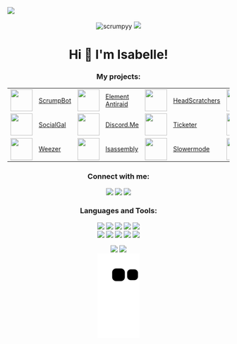 <img draggable="false" src="https://i.imgur.com/5m1wJTH.png"></a>
<p align="center"> 
  <img src="https://komarev.com/ghpvc/?username=scrumpyy&label=Profile%20views&color=5d96f0" alt="scrumpyy"/>
  <a href="https://izzy.institute" target="_blank">
    <img draggable="false" style="width:119xp;height:20xp;" src="https://discord.com/api/guilds/721528373377105970/embed.png">
  </a>
</p>

<h1 align="center">
    Hi 👋 I'm Isabelle!
</h1>

<h3 align="center">My projects:</h3>
<p align="center">
   <table align="center">
      <tr>
          <td><img align="center" src="https://www.lunaphoebe.com/static/images/flagship-project/scrumpbot-icon-256x256.png" height="50" width="50"/></td>
          <td><a href="https://lunaphoebe.com/projects/scrumpbot" target="_blank">ScrumpBot</a></td>
          <td><img align="center" src="https://www.lunaphoebe.com/static/images/flagship-project/element-icon-256x256.png" height="50" width="50"/></td>
          <td><a href="https://lunaphoebe.com/projects/element" target="_blank">Element Antiraid</a></td>
          <td><img align="center" src="https://www.lunaphoebe.com/static/images/flagship-project/headscratchers-icon-256x256.png" height="50" width="50"/></td>
          <td><a href="https://lunaphoebe.com/projects/headscratchers" target="_blank">HeadScratchers</a></td>
          <td><img align="center" src="https://www.lunaphoebe.com/static/images/flagship-project/carbon-icon-256x256.png" height="50" width="50"/></td>
          <td><a href="https://lunaphoebe.com/projects/carbon" target="_blank">Carbon</a></td>
      </tr>
      <tr>
          <td><img align="center" src="https://www.lunaphoebe.com/static/images/flagship-project/socialgal-icon-256x256.png" height="50" width="50"/></td>
          <td><a href="https://lunaphoebe.com/projects/socialgal" target="_blank">SocialGal</a></td>
          <td><img align="center" src="https://www.lunaphoebe.com/static/images/flagship-project/discord-me-icon-256x256.png" height="50" width="50"/></td>
          <td><a href="https://lunaphoebe.com/projects/discord-me" target="_blank">Discord.Me</a></td>
          <td><img align="center" src="https://www.lunaphoebe.com/static/images/flagship-project/ticketer-icon-256x256.png" height="50" width="50"/></td>
          <td><a href="https://lunaphoebe.com/projects/ticketer" target="_blank">Ticketer</a></td>
          <td><img align="center" src="https://www.lunaphoebe.com/static/images/flagship-project/feedback-utils-icon-256x256.png" height="50" width="50"/></td>
          <td><a href="https://lunaphoebe.com/projects/feedback-utils" target="_blank">Feedback Utils</a></td>
      </tr>
      <tr>
          <td><img align="center" src="https://i.imgur.com/veAyp5O.png" height="50" width="50"/></td>
          <td><a href="https://git.uwu.gal/weezer-discord-bot" target="_blank">Weezer</a></td>
          <td><img align="center" src="https://i.imgur.com/hn5Ntro.png" height="50" width="50"/></td>
          <td><a href="https://github.com/Isabe1le/Isassembly" target="_blank">Isassembly</a></td>
          <td><img align="center" src="https://i.imgur.com/rMuFtlH.png" height="50" width="50"/></td>
          <td><a href="https://1sabelle.dev/r/slowermode/invite" target="_blank">Slowermode</a></td>
          <td><img align="center" src="https://i.imgur.com/g3Euo2M.png" height="50" width="50"/></td>
          <td><a href="https://github.com/Isabe1le/pygeolocate" target="_blank">pygeolocate</a></td>
      </tr>
  </table> 
</p>
<h3 align="center">Connect with me:</h3>
<p align="center">
  <a href="https://uwu.gal/r/youtube"  target="_blank"><img src="https://shields.io/badge/YouTube-Subscribe-5d96f0?logo=youtube&style=for-the-badge&labelColor=ffffff&logoColor=5d96f0"></a>
  <a href="https://uwu.gal/r/discord"  target="_blank"><img src="https://shields.io/badge/Discord-Join-5d96f0?logo=discord&style=for-the-badge&labelColor=ffffff&logoColor=5d96f0"></a>
  <a href="https://social.gal/@isabelle"  target="_blank"><img src="https://shields.io/badge/SocialGal-Follow-5d96f0?style=for-the-badge&labelColor=ffffff&logoColor=5d96f0"></a>
</p>

<h3 align="center">Languages and Tools:</h3>
<p align="center">
  <img src="https://shields.io/badge/Python-5/5-5d96f0?style=for-the-badge&labelColor=ffffff&logoColor=5d96f0">
  <img src="https://shields.io/badge/Flask-5/5-5d96f0?style=for-the-badge&labelColor=ffffff&logoColor=5d96f0">
  <img src="https://shields.io/badge/FastAPI-5/5-5d96f0?style=for-the-badge&labelColor=ffffff&logoColor=5d96f0">
  <img src="https://shields.io/badge/HTML-5/5-5d96f0?style=for-the-badge&labelColor=ffffff&logoColor=5d96f0">
  <img src="https://shields.io/badge/Java-3/5-5d96f0?style=for-the-badge&labelColor=ffffff&logoColor=5d96f0">
  <br>
  <img src="https://shields.io/badge/JavaScript-3/5-5d96f0?style=for-the-badge&labelColor=ffffff&logoColor=5d96f0">
  <img src="https://shields.io/badge/MySQL-4/5-5d96f0?style=for-the-badge&labelColor=ffffff&logoColor=5d96f0">
  <img src="https://shields.io/badge/Nginx-4/5-5d96f0?style=for-the-badge&labelColor=ffffff&logoColor=5d96f0">
  <img src="https://shields.io/badge/Jinja-5/5-5d96f0?style=for-the-badge&labelColor=ffffff&logoColor=5d96f0">
  <img src="https://shields.io/badge/CSS-4/5-5d96f0?style=for-the-badge&labelColor=ffffff&logoColor=5d96f0">
  <br>
</p>

<p align="center">
  <img src="https://github-readme-stats.vercel.app/api/top-langs/?username=Isabe1le&layout=compact&hide_border=true&title_color=ffffff&icon_color=5d96f0&text_color=ffffff&bg_color=0d1117&show_icons=true&count_private=true">
  <img src="https://streak-stats.demolab.com?user=Isabe1le&hide_border=true&background=EBEBEB00&stroke=5d96f0&ring=5d96f0&fire=EBEBEB&currStreakNum=EBEBEB&currStreakLabel=EBEBEB&sideLabels=EBEBEB&sideNums=5d96f0">
  <br>
  <img src="https://raw.githubusercontent.com/Isabe1le/Isabe1le/output/github-contribution-grid-snake-dark.svg#gh-dark-mode-only">
</p>

